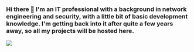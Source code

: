 ### Hi there 👋 I'm an IT professional with a background in network engineering and security, with a little bit of basic development knowledge. I'm getting back into it after quite a few years away, so all my projects will be hosted here.

<a href="#">
  <img align="center" src="https://github-readme-stats.vercel.app/api/top-langs/?username=Gediren&layout=compact&count_private=true" />
</a>